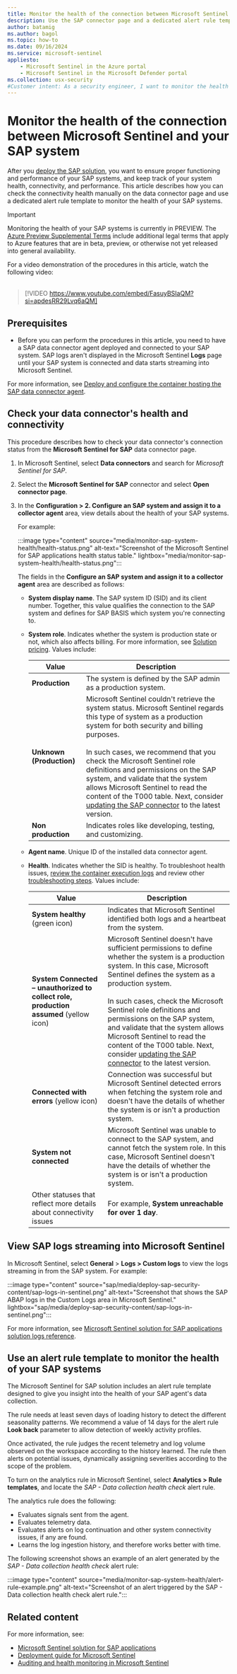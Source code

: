 ```yaml
---
title: Monitor the health of the connection between Microsoft Sentinel and your SAP system
description: Use the SAP connector page and a dedicated alert rule template to keep track of your SAP systems' connectivity and performance.
author: batamig
ms.author: bagol
ms.topic: how-to
ms.date: 09/16/2024
ms.service: microsoft-sentinel
appliesto:
    - Microsoft Sentinel in the Azure portal
    - Microsoft Sentinel in the Microsoft Defender portal
ms.collection: usx-security
#Customer intent: As a security engineer, I want to monitor the health of my deploy and configure a monitoring solution for SAP applications so that I can detect and respond to security threats within my SAP environment.
---
```


# Monitor the health of the connection between Microsoft Sentinel and your SAP system

After you [deploy the SAP solution](sap/deployment-overview.md), you want to ensure proper functioning and performance of your SAP systems, and keep track of your system health, connectivity, and performance. This article describes how you can check the connectivity health manually on the data connector page and use a dedicated alert rule template to monitor the health of your SAP systems.

> [!IMPORTANT]
> Monitoring the health of your SAP systems is currently in PREVIEW. The [Azure Preview Supplemental Terms](https://azure.microsoft.com/support/legal/preview-supplemental-terms/) include additional legal terms that apply to Azure features that are in beta, preview, or otherwise not yet released into general availability.

For a video demonstration of the procedures in this article, watch the following video:
<br><br>
> [!VIDEO https://www.youtube.com/embed/FasuyBSIaQM?si=apdesRR29Lvq6aQM]

## Prerequisites

- Before you can perform the procedures in this article, you need to have a SAP data connector agent deployed and connected to your SAP system. SAP logs aren't displayed in the Microsoft Sentinel **Logs** page until your SAP system is connected and data starts streaming into Microsoft Sentinel.

For more information, see [Deploy and configure the container hosting the SAP data connector agent](sap/deploy-data-connector-agent-container.md).

## Check your data connector's health and connectivity

This procedure describes how to check your data connector's connection status from the **Microsoft Sentinel for SAP** data connector page.


1. In Microsoft Sentinel, select **Data connectors** and search for *Microsoft Sentinel for SAP*.

1. Select the **Microsoft Sentinel for SAP** connector and select **Open connector page**.

1. In the **Configuration > 2. Configure an SAP system and assign it to a collector agent** area, view details about the health of your SAP systems.

    For example:

    :::image type="content" source="media/monitor-sap-system-health/health-status.png" alt-text="Screenshot of the Microsoft Sentinel for SAP applications health status table." lightbox="media/monitor-sap-system-health/health-status.png":::

    The fields in the **Configure an SAP system and assign it to a collector agent** area are described as follows:

    - **System display name**. The SAP system ID (SID) and its client number. Together, this value qualifies the connection to the SAP system and defines for SAP BASIS which system you're connecting to. <!--verify this w martin p-->

    - **System role**. Indicates whether the system is production state or not, which also affects billing. For more information, see [Solution pricing](sap/solution-overview.md#solution-pricing). Values include:

        |Value  |Description  |
        |---------|---------|
        |**Production**     |  The system is defined by the SAP admin as a production system.       |
        |**Unknown (Production)**     | Microsoft Sentinel couldn't retrieve the system status. Microsoft Sentinel regards this type of system as a production system for both security and billing purposes.  <br><br>In such cases, we recommend that you check the Microsoft Sentinel role definitions and permissions on the SAP system, and validate that the system allows Microsoft Sentinel to read the content of the T000 table. Next, consider [updating the SAP connector](sap/update-sap-data-connector.md) to the latest version.       |
        |**Non production**     | Indicates roles like developing, testing, and customizing.        |

    - **Agent name**. Unique ID of the installed data connector agent.

    - **Health**. Indicates whether the SID is healthy. To troubleshoot health issues, [review the container execution logs](sap/sap-deploy-troubleshoot.md#view-all-container-execution-logs) and review other [troubleshooting steps](sap/sap-deploy-troubleshoot.md). Values include:

        |Value  |Description  |
        |---------|---------|
        | **System healthy** (green icon)| Indicates that Microsoft Sentinel identified both logs and a heartbeat from the system.|
        | **System Connected – unauthorized to collect role, production assumed** (yellow icon) | Microsoft Sentinel doesn't have sufficient permissions to define whether the system is a production system. In this case, Microsoft Sentinel defines the system as a production system. <br><br>In such cases, check the Microsoft Sentinel role definitions and permissions on the SAP system, and validate that the system allows Microsoft Sentinel to read the content of the T000 table. Next, consider [updating the SAP connector](sap/update-sap-data-connector.md) to the latest version.    |
        | **Connected with errors** (yellow icon) | Connection was successful but Microsoft Sentinel detected errors when fetching the system role and doesn't have the details of whether the system is or isn't a production system. |
        | **System not connected** | Microsoft Sentinel was unable to connect to the SAP system, and cannot fetch the system role. In this case, Microsoft Sentinel doesn't have the details of whether the system is or isn't a production system.        |
        | Other statuses that reflect more details about connectivity issues | For example, **System unreachable for over 1 day**. |

## View SAP logs streaming into Microsoft Sentinel

In Microsoft Sentinel, select **General** > **Logs > Custom logs** to view the logs streaming in from the SAP system. For example:

:::image type="content" source="sap/media/deploy-sap-security-content/sap-logs-in-sentinel.png" alt-text="Screenshot that shows the SAP ABAP logs in the Custom Logs area in Microsoft Sentinel." lightbox="sap/media/deploy-sap-security-content/sap-logs-in-sentinel.png":::

For more information, see [Microsoft Sentinel solution for SAP applications solution logs reference](sap-solution-log-reference.md).

## Use an alert rule template to monitor the health of your SAP systems

The Microsoft Sentinel for SAP solution includes an alert rule template designed to give you insight into the health of your SAP agent's data collection.

The rule needs at least seven days of loading history to detect the different seasonality patterns. We recommend a value of 14 days for the alert rule **Look back** parameter to allow detection of weekly activity profiles.

Once activated, the rule judges the recent telemetry and log volume observed on the workspace according to the history learned. The rule then alerts on potential issues, dynamically assigning severities according to the scope of the problem.

To turn on the analytics rule in Microsoft Sentinel, select **Analytics > Rule templates**, and locate the *SAP - Data collection health check* alert rule.

The analytics rule does the following:

- Evaluates signals sent from the agent.
- Evaluates telemetry data.
- Evaluates alerts on log continuation and other system connectivity issues, if any are found.
- Learns the log ingestion history, and therefore works better with time.

The following screenshot shows an example of an alert generated by the *SAP - Data collection health check* alert rule:

:::image type="content" source="media/monitor-sap-system-health/alert-rule-example.png" alt-text="Screenshot of an alert triggered by the SAP - Data collection health check alert rule.":::

## Related content

For more information, see:

- [Microsoft Sentinel solution for SAP applications](sap/solution-overview.md)
- [Deployment guide for Microsoft Sentinel](deploy-overview.md)
- [Auditing and health monitoring in Microsoft Sentinel](health-audit.md)
